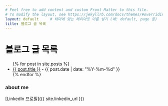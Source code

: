 ```yaml
---
# Feel free to add content and custom Front Matter to this file.
# To modify the layout, see https://jekyllrb.com/docs/themes/#overriding-theme-defaults
layout: default     # 테마에 맞는 레이아웃 이름 넣기 (예: default, page 등)
title: 블로그 글 목록
---
```


# 블로그 글 목록

<ul>
  {% for post in site.posts %}
    <li>
      <a href="{{ post.url }}">{{ post.title }}</a>
      - {{ post.date | date: "%Y-%m-%d" }}
    </li>
  {% endfor %}
</ul>


### about me
[LinkedIn 프로필]({{ site.linkedin_url }})